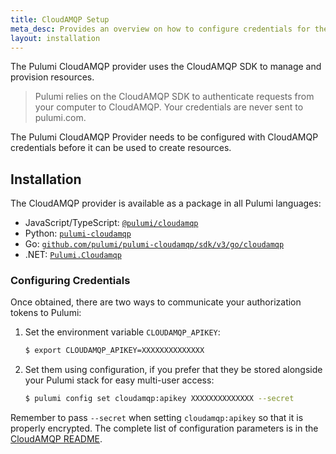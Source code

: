 ```yaml
---
title: CloudAMQP Setup
meta_desc: Provides an overview on how to configure credentials for the Pulumi CloudAMQP Provider.
layout: installation
---
```


The Pulumi CloudAMQP provider uses the CloudAMQP SDK to manage and provision resources.

> Pulumi relies on the CloudAMQP SDK to authenticate requests from your computer to CloudAMQP. Your credentials are never sent
> to pulumi.com.

The Pulumi CloudAMQP Provider needs to be configured with CloudAMQP credentials
before it can be used to create resources.

## Installation

The CloudAMQP provider is available as a package in all Pulumi languages:

* JavaScript/TypeScript: [`@pulumi/cloudamqp`](https://www.npmjs.com/package/@pulumi/cloudamqp)
* Python: [`pulumi-cloudamqp`](https://pypi.org/project/pulumi-cloudamqp/)
* Go: [`github.com/pulumi/pulumi-cloudamqp/sdk/v3/go/cloudamqp`](https://github.com/pulumi/pulumi-cloudamqp)
* .NET: [`Pulumi.Cloudamqp`](https://www.nuget.org/packages/Pulumi.Cloudamqp)

### Configuring Credentials

Once obtained, there are two ways to communicate your authorization tokens to Pulumi:

1. Set the environment variable `CLOUDAMQP_APIKEY`:

    ```bash
    $ export CLOUDAMQP_APIKEY=XXXXXXXXXXXXXX
    ```

2. Set them using configuration, if you prefer that they be stored alongside your Pulumi stack for easy multi-user access:

    ```bash
    $ pulumi config set cloudamqp:apikey XXXXXXXXXXXXXX --secret
    ```

Remember to pass `--secret` when setting `cloudamqp:apikey` so that it is properly encrypted. The complete list of
configuration parameters is in the [CloudAMQP README](https://github.com/pulumi/pulumi-cloudamqp/blob/master/README.md).
